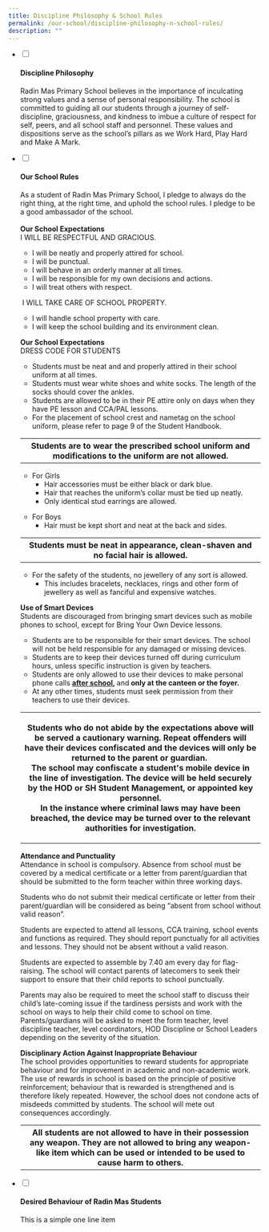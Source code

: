 ```yaml
---
title: Discipline Philosophy & School Rules
permalink: /our-school/discipline-philosophy-n-school-rules/
description: ""
---
```

<ul class="jekyllcodex_accordion">
<li><input id="accordion1" type="checkbox" /> <label for="accordion1"><h4><strong>Discipline Philosophy</strong></h4></label>
<div>
<p>Radin Mas Primary School believes in the importance of inculcating strong values and a sense of personal responsibility. The school is committed to guiding all our students through a journey of self-discipline, graciousness, and kindness to imbue a culture of respect for self, peers, and all school staff and personnel. These values and dispositions serve as the school&rsquo;s pillars as we Work Hard, Play Hard and Make A Mark.</p>
</div>
</li>
<li><input id="accordion2" type="checkbox" /> <label for="accordion2"><h4><strong>Our School Rules</strong></h4></label>
<div>
<p>As a student of Radin Mas Primary School, I pledge to always do the right thing, at the right time, and uphold the school rules. I pledge to be a good ambassador of the school.<br /><br /><strong>Our School Expectations</strong>&nbsp;<br />I WILL BE RESPECTFUL AND GRACIOUS.</p>
<ul>
<li>I will be neatly and properly attired for school.&nbsp;</li>
<li>I will be punctual.&nbsp;</li>
<li>I will behave in an orderly manner at all times.</li>
<li>I will be responsible for my own decisions and actions.&nbsp;</li>
<li>I will treat others with respect.</li>
</ul>
<p>&nbsp;I WILL TAKE CARE OF SCHOOL PROPERTY.</p>
<ul>
<li>I will handle school property with care.</li>
<li>I will keep the school building and its environment clean.&nbsp;</li>
</ul>
<p><strong>Our School Expectations</strong>&nbsp;<br />DRESS CODE FOR STUDENTS</p>
<ul>
<li>Students must be neat and&nbsp;and properly attired in their school uniform at all times.</li>
<li>Students must wear white shoes and white socks. The length of the socks should cover the ankles.</li>
<li>Students are allowed to be in their PE attire only on days when they have PE lesson and CCA/PAL lessons.</li>
<li>For the placement of school crest and nametag on the school uniform, please refer to page 9 of the Student Handbook.</li>
</ul>
<table>
<tbody>
<tr>
<th style="text-align: center;">Students are to wear the prescribed school uniform and modifications to the uniform are not allowed.</th>
</tr>
</tbody>
</table>
<ul>
<li>For Girls
<ul>
<li>Hair accessories must be either black or dark blue.</li>
<li>Hair that reaches the uniform&rsquo;s collar must be tied up neatly.</li>
<li>Only identical stud earrings are allowed.</li>
</ul>
</li>
</ul>
<ul>
<li>For Boys
<ul>
<li>Hair must be kept short and neat at the back and sides.</li>
</ul>
</li>
</ul>
<table>
<tbody>
<tr>
<th style="text-align: center;">Students must be neat in appearance, clean-shaven and no facial hair is allowed.</th>
</tr>
</tbody>
</table>
<ul>
<li>For the safety of the students, no jewellery of any sort is allowed.
<ul>
<li>This includes bracelets, necklaces, rings and other form of jewellery as well as fanciful and expensive watches.&nbsp;</li>
</ul>
</li>
</ul>
<p><strong>Use of Smart Devices<br /></strong>Students are discouraged from bringing smart devices such as mobile phones to school, except for Bring Your Own Device lessons.</p>
<ul>
<li>Students are to be responsible for their smart devices. The school will not be held responsible for any damaged or missing devices.</li>
<li>Students are to keep their devices turned off during curriculum hours, unless specific instruction is given by teachers.</li>
<li>Students are only allowed to use their devices to make personal phone calls&nbsp;<strong><u>after school</u>,&nbsp;</strong>and<strong> only at the canteen or the foyer.</strong></li>
<li>At any other times, students must seek permission from their teachers to use their devices.</li>
</ul>
<table>
<tbody>
<tr>
<th>
<p>Students who do not abide by the expectations above will be served a cautionary warning. Repeat offenders will have their devices confiscated and the devices will only be returned to the parent or guardian.&nbsp;<br />The school may confiscate a student's mobile device in the line of investigation. The device will be held securely by the HOD or SH Student Management, or appointed key personnel.<br />In the instance where criminal laws may have been breached, the device may be turned over to the relevant authorities for investigation.</p>
</th>
</tr>
</tbody>
</table>
<p><strong>Attendance and Punctuality<br /></strong>Attendance in school is compulsory. Absence from school must be covered by a medical certificate or a letter from parent/guardian that should be submitted to the form teacher within three working days.</p>
<p>Students who do not submit their medical certificate or letter from their parent/guardian will be considered as being &ldquo;absent from school without valid reason&rdquo;.</p>
<p>Students are expected to attend all lessons, CCA training, school events and functions as required. They should report punctually for all activities and lessons. They should not be absent without a valid reason.</p>
<p>Students are expected to assemble by 7.40 am every day for flag-raising. The school will contact parents of latecomers to seek their support to ensure that their child reports to school punctually.</p>
<p>Parents may also be required to meet the school staff to discuss their child&rsquo;s late-coming issue if the tardiness persists and work with the school on ways to help their child come to school on time. Parents/guardians will be asked to meet the form teacher, level discipline teacher, level coordinators, HOD Discipline or School Leaders depending on the severity of the situation.</p>
<p><strong>Disciplinary Action Against Inappropriate Behaviour<br /></strong>The school provides opportunities to reward students for appropriate behaviour and for improvement in academic and non-academic work. The use of rewards in school is based on the principle of positive reinforcement; behaviour that is rewarded is strengthened and is therefore likely repeated. However, the school does not condone acts of misdeeds committed by students. The school will mete out consequences accordingly.</p>
<table>
<tbody>
<tr>
<th style="text-align: center;">All students are not allowed to have in their possession any weapon. They are not allowed to bring any weapon-like item which can be used or intended to be used to cause harm to others.</th>
</tr>
</tbody>
</table>
</div>
</li>
<li><input id="accordion3" type="checkbox" /> <label for="accordion3"><h4><strong>Desired Behaviour of Radin Mas Students</strong></h4></label>
<div>
<p>This is a simple one line item</p>
</div>
</li>
</ul>